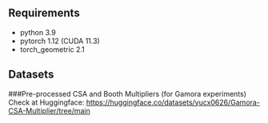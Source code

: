 Requirements
------------
* python 3.9
* pytorch 1.12 (CUDA 11.3)
* torch_geometric 2.1

Datasets
------------
###Pre-processed CSA and Booth Multipliers (for Gamora experiments)
Check at Huggingface: https://huggingface.co/datasets/yucx0626/Gamora-CSA-Multiplier/tree/main
